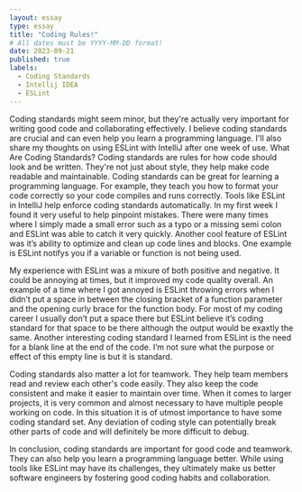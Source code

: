 ```yaml
---
layout: essay
type: essay
title: "Coding Rules!"
# All dates must be YYYY-MM-DD format!
date: 2023-09-21
published: true
labels:
  - Coding Standards
  - Intellij IDEA
  - ESLint
---
```


Coding standards might seem minor, but they're actually very important for writing good code and collaborating effectively. I believe coding standards are crucial and can even help you learn a programming language. I'll also share my thoughts on using ESLint with IntelliJ after one week of use.
What Are Coding Standards? Coding standards are rules for how code should look and be written. They're not just about style, they help make code readable and maintainable. Coding standards can be great for learning a programming language. For example, they teach you how to format your code correctly so your code compiles and runs correctly. Tools like ESLint in IntelliJ help enforce coding standards automatically. In my first week I found it very useful to help pinpoint mistakes. There were many times where I simply made a small error such as a typo or a missing semi colon and ESLint was able to catch it very quickly. Another cool feature of ESLint was it’s ability to optimize and clean up code lines and blocks. One example is ESLint notifys you if a variable or function is not being used. 

My experience with ESLint was a mixure of both positive and negative. It could be annoying at times, but it improved my code quality overall. An example of a time where I got annoyed is ESLint throwing errors when I didn’t put a space in between the closing bracket of a function parameter and the opening curly brace for the function body. For most of my coding career I usually don’t put a space there but ESLint believe it’s coding standard for that space to be there although the output would be exaxtly the same. Another interesting coding standard I learned from ESLint is the need for a blank line at the end of the code. I’m not sure what the purpose or effect of this empty line is but it is standard. 

Coding standards also matter a lot for teamwork. They help team members read and review each other's code easily. They also keep the code consistent and make it easier to maintain over time. When it comes to larger projects, it is very common and almost necessary to have multiple people working on code. In this situation it is of utmost importance to have some coding standard set. Any deviation of coding style can potentially break other parts of code and will definitely be more difficult to debug.

In conclusion, coding standards are important for good code and teamwork. They can also help you learn a programming language better. While using tools like ESLint may have its challenges, they ultimately make us better software engineers by fostering good coding habits and collaboration.
